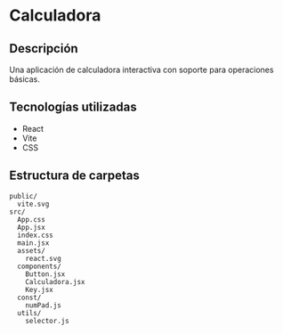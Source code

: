 # Calculadora

## Descripción
Una aplicación de calculadora interactiva con soporte para operaciones básicas.

## Tecnologías utilizadas
- React
- Vite
- CSS

## Estructura de carpetas
```
public/
  vite.svg
src/
  App.css
  App.jsx
  index.css
  main.jsx
  assets/
    react.svg
  components/
    Button.jsx
    Calculadora.jsx
    Key.jsx
  const/
    numPad.js
  utils/
    selector.js
```
